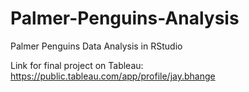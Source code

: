 # Palmer-Penguins-Analysis

Palmer Penguins Data Analysis in RStudio

Link for final project on Tableau: https://public.tableau.com/app/profile/jay.bhange
